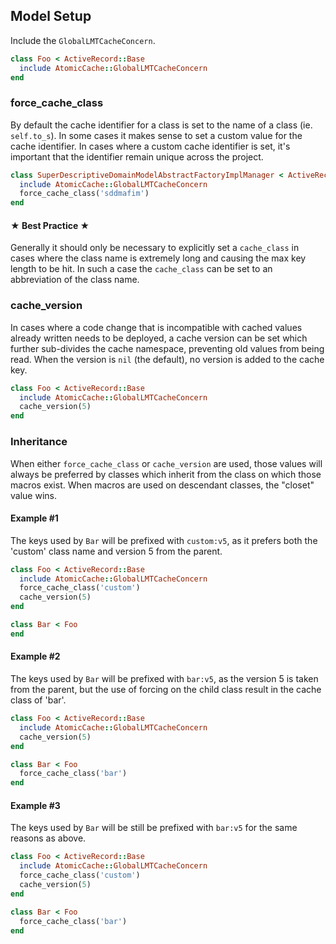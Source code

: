 ## Model Setup
Include the `GlobalLMTCacheConcern`.

```ruby
class Foo < ActiveRecord::Base
  include AtomicCache::GlobalLMTCacheConcern
end
```

### force_cache_class
By default the cache identifier for a class is set to the name of a class (ie. `self.to_s`).  In some cases it makes sense to set a custom value for the cache identifier.  In cases where a custom cache identifier is set, it's important that the identifier remain unique across the project.

```ruby
class SuperDescriptiveDomainModelAbstractFactoryImplManager < ActiveRecord::Base
  include AtomicCache::GlobalLMTCacheConcern
  force_cache_class('sddmafim')
end
```

#### ★ Best Practice ★
Generally it should only be necessary to explicitly set a `cache_class` in cases where the class name is extremely long and causing the max key length to be hit.  In such a case the `cache_class` can be set to an abbreviation of the class name.

### cache_version
In cases where a code change that is incompatible with cached values already written needs to be deployed, a cache version can be set which further sub-divides the cache namespace, preventing old values from being read.  When the version is `nil` (the default), no version is added to the cache key.

```ruby
class Foo < ActiveRecord::Base
  include AtomicCache::GlobalLMTCacheConcern
  cache_version(5)
end
```

### Inheritance

When either `force_cache_class` or `cache_version` are used, those values will always be preferred by classes which inherit from the class on which those macros exist. When macros are used on descendant classes, the "closet" value wins.

#### Example #1
The keys used by `Bar` will be prefixed with `custom:v5`, as it prefers both the 'custom' class name and version 5 from the parent.
```ruby
class Foo < ActiveRecord::Base
  include AtomicCache::GlobalLMTCacheConcern
  force_cache_class('custom')
  cache_version(5)
end

class Bar < Foo
end
```

#### Example #2
The keys used by `Bar` will be prefixed with `bar:v5`, as the version 5 is taken from the parent, but the use of forcing on the child class result in the cache class of 'bar'.
```ruby
class Foo < ActiveRecord::Base
  include AtomicCache::GlobalLMTCacheConcern
  cache_version(5)
end

class Bar < Foo
  force_cache_class('bar')
end
```

#### Example #3
The keys used by `Bar` will be still be prefixed with `bar:v5` for the same reasons as above.
```ruby
class Foo < ActiveRecord::Base
  include AtomicCache::GlobalLMTCacheConcern
  force_cache_class('custom')
  cache_version(5)
end

class Bar < Foo
  force_cache_class('bar')
end
```
